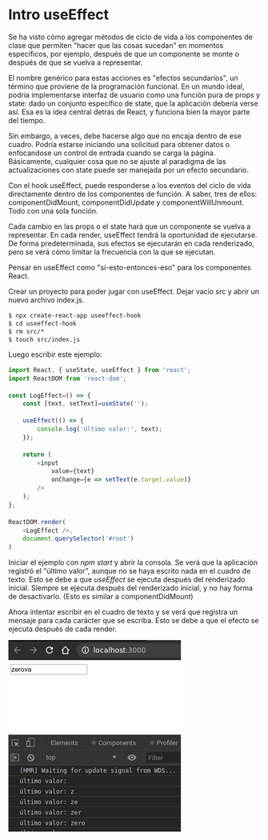 # Intro useEffect

Se ha visto cómo agregar métodos de ciclo de vida a los componentes de clase que permiten "hacer que las cosas sucedan" en momentos específicos, por ejemplo, después de que un componente se monte o después de que se vuelva a representar.

El nombre genérico para estas acciones es "efectos secundarios", un término que proviene de la programación funcional. En un mundo ideal, podría implementarse interfaz de usuario como una función pura de props y state: dado un conjunto específico de state, que la aplicación debería verse así. Esa es la idea central detrás de React, y funciona bien la mayor parte del tiempo.

Sin embargo, a veces, debe hacerse algo que no encaja dentro de ese cuadro. Podría estarse iniciando una solicitud para obtener datos o enfocandose un control de entrada cuando se carga la página. Básicamente, cualquier cosa que no se ajuste al paradigma de las actualizaciones con state puede ser manejada por un efecto secundario.

Con el hook useEffect, puede responderse a los eventos del ciclo de vida directamente dentro de los componentes de función. A saber, tres de ellos: componentDidMount, componentDidUpdate y componentWillUnmount. Todo con una sola función.

Cada cambio en las props o el state hará que un componente se vuelva a representar. En cada render, useEffect tendrá la oportunidad de ejecutarse. De forma predeterminada, sus efectos se ejecutarán en cada renderizado, pero se verá cómo limitar la frecuencia con la que se ejecutan.

Pensar en useEffect como "sí-esto-entonces-eso" para los componentes React.

Crear un proyecto para poder jugar con useEffect. Dejar vacío src y abrir un nuevo archivo index.js.

```shell
$ npx create-react-app useeffect-hook
$ cd useeffect-hook
$ rm src/*
$ touch src/index.js
```

Luego escribir este ejemplo:

```js
import React, { useState, useEffect } from 'react';
import ReactDOM from 'react-dom';

const LogEffect=() => {
    const [text, setText]=useState('');

    useEffect(() => {
        console.log('último valor:', text);
    });

    return (
        <input
            value={text}
            onChange={e => setText(e.target.value)}
        />
    );
};

ReactDOM.render(
    <LogEffect />,
    document.querySelector('#root')
)
```

Iniciar el ejemplo con *npm start* y abrir la consola. Se verá que la aplicación registró el "último valor", aunque no se haya escrito nada en el cuadro de texto. Esto se debe a que *useEffect* se ejecuta después del renderizado inicial. Siempre se ejecuta después del renderizado inicial, y no hay forma de desactivarlo. (Esto es similar a componentDidMount)

Ahora intentar escribir en el cuadro de texto y se verá que registra un mensaje para cada carácter que se escriba. Esto se debe a que el efecto se ejecuta después de cada render.

![captura](./img/captura.png)
